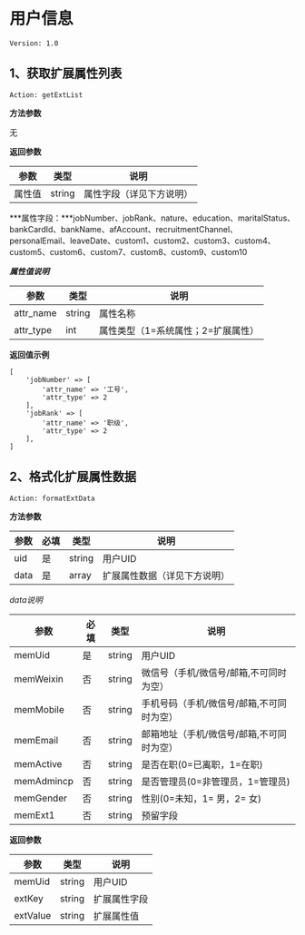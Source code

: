# 用户信息

`Version: 1.0`

## 1、获取扩展属性列表

`Action: getExtList`

**方法参数**

无

**返回参数**

| 参数   | 类型   | 说明                     |
| ------ | ------ | ------------------------ |
| 属性值 | string | 属性字段（详见下方说明） |

***属性字段：***jobNumber、jobRank、nature、education、maritalStatus、bankCardId、bankName、afAccount、recruitmentChannel、personalEmail、leaveDate、custom1、custom2、custom3、custom4、custom5、custom6、custom7、custom8、custom9、custom10

***属性值说明***

| 参数      | 类型   | 说明                               |
| --------- | ------ | ---------------------------------- |
| attr_name | string | 属性名称                           |
| attr_type | int    | 属性类型（1=系统属性；2=扩展属性） |

**返回值示例**

```
[
    'jobNumber' => [
        'attr_name' => '工号',
        'attr_type' => 2
    ],
    'jobRank' => [
        'attr_name' => '职级',
        'attr_type' => 2
    ],
]
```

## 2、格式化扩展属性数据

`Action: formatExtData`

**方法参数**	

| 参数 | 必填 | 类型   | 说明                         |
| ---- | ---- | ------ | ---------------------------- |
| uid  | 是   | string | 用户UID                      |
| data | 是   | array  | 扩展属性数据（详见下方说明） |

*data说明*

| 参数       | 必填 | 类型   | 说明                                      |
| ---------- | ---- | ------ | ----------------------------------------- |
| memUid     | 是   | string | 用户UID                                   |
| memWeixin  | 否   | string | 微信号（手机/微信号/邮箱,不可同时为空）   |
| memMobile  | 否   | string | 手机号码（手机/微信号/邮箱,不可同时为空） |
| memEmail   | 否   | string | 邮箱地址（手机/微信号/邮箱,不可同时为空） |
| memActive  | 否   | string | 是否在职(0=已离职，1=在职)                |
| memAdmincp | 否   | string | 是否管理员(0=非管理员，1=管理员)          |
| memGender  | 否   | string | 性别(0=未知，1= 男，2= 女)                |
| memExt1    | 否   | string | 预留字段                                  |

**返回参数**

| 参数     | 类型   | 说明         |
| -------- | ------ | ------------ |
| memUid   | string | 用户UID      |
| extKey   | string | 扩展属性字段 |
| extValue | string | 扩展属性值   |